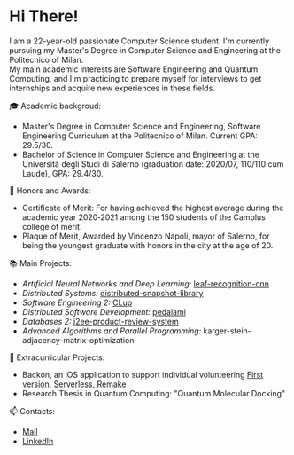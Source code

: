 # Hi There!
I am a 22-year-old passionate Computer Science student. I'm currently pursuing my Master's Degree in Computer Science and Engineering at the Politecnico of Milan.  
My main academic interests are Software Engineering and Quantum Computing, and I'm practicing to prepare myself for interviews to get internships and acquire new experiences in these fields.  

🎓 Academic backgroud:
* Master's Degree in Computer Science and Engineering, Software Engineering Curriculum at the Politecnico of Milan. Current GPA: 29.5/30.
* Bachelor of Science in Computer Science and Engineering at the Università degli Studi di Salerno (graduation date: 2020/07, 110/110 cum Laude), GPA: 29.4/30.

🏅 Honors and Awards:
* Certificate of Merit: For having achieved the highest average during the academic year 2020‐2021 among the 150 students of the Camplus college of merit.
* Plaque of Merit, Awarded by Vincenzo Napoli, mayor of Salerno, for being the youngest graduate with honors in the city at the age of 20.

📚 Main Projects:  
* _Artificial Neural Networks and Deep Learning:_ [leaf-recognition-cnn](https://codalab.lisn.upsaclay.fr/competitions/226)
* _Distributed Systems:_ [distributed-snapshot-library](https://github.com/triuzzi/distributed-snapshot-library)
* _Software Engineering 2:_ [CLup](https://github.com/triuzzi/CLup)
* _Distributed Software Development:_ [pedalami](https://github.com/pedalami/pedalami)
* _Databases 2:_ [j2ee-product-review-system](https://github.com/triuzzi/j2ee-product-review-system)
* _Advanced Algorithms and Parallel Programming:_ karger-stein-adjacency-matrix-optimization

📌 Extracurricular Projects:
* Backon, an iOS application to support individual volunteering [First version](https://github.com/triuzzi/BackOn), [Serverless](https://github.com/triuzzi/ServerlessBackOn), [Remake](https://github.com/triuzzi/BackOnReloaded)
* Research Thesis in Quantum Computing: "Quantum Molecular Docking"

📫 Contacts:
* [Mail](mailto:emanueletriuzzigmail.com)
* [LinkedIn](https://www.linkedin.com/in/etriuzzi/)
